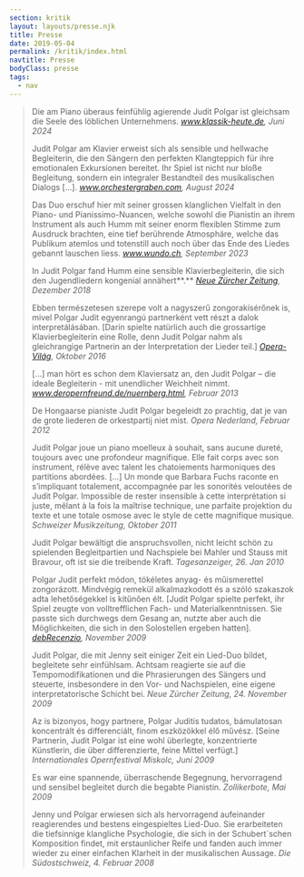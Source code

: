 ```yaml
---
section: kritik
layout: layouts/presse.njk
title: Presse
date: 2019-05-04
permalink: /kritik/index.html
navtitle: Presse
bodyClass: presse
tags:
  - nav
---
```



> Die am Piano überaus feinfühlig agierende Judit Polgar ist gleichsam die Seele des löblichen Unternehmens. *www.klassik-heute.de, Juni 2024*
>
> Judit Polgar am Klavier erweist sich als sensible und hellwache Begleiterin, die den Sängern den perfekten Klangteppich für ihre emotionalen Exkursionen bereitet. Ihr Spiel ist nicht nur bloße Begleitung, sondern ein integraler Bestandteil des musikalischen Dialogs \[...]. *www.orchestergraben.com, August 2024* 
>
> Das Duo erschuf hier mit seiner grossen klanglichen Vielfalt in den Piano- und Pianissimo-Nuancen, welche sowohl die Pianistin an ihrem Instrument als auch Humm mit seiner enorm flexiblen Stimme zum Ausdruck brachten, eine tief berührende Atmosphäre, welche das Publikum atemlos und totenstill auch noch über das Ende des Liedes gebannt lauschen liess. *www.wundo.ch, September 2023*
>
> In Judit Polgar fand Humm eine sensible Klavierbegleiterin, die sich den Jugendliedern kongenial annähert**.** *[ Neue Zürcher Zeitung](https://www.nzz.ch/feuilleton/aeneas-humm-die-hohe-kunst-gehoert-zu-werden-ld.1444712), Dezember 2018*
>
> Ebben természetesen szerepe volt a nagyszerű zongorakísérőnek is, mivel Polgar Judit egyenrangú partnerként vett részt a dalok interpretálásában. \[Darin spielte natürlich auch die grossartige Klavierbegleiterin eine Rolle, denn Judit Polgar nahm als gleichrangige Partnerin an der Interpretation der Lieder teil.]
> *[Opera-Világ](http://operavilag.net/kiemelt/magasugras), Oktober 2016*
>
> \[...] man hört es schon dem Klaviersatz an, den Judit Polgar – die ideale Begleiterin - mit unendlicher Weichheit nimmt.
> *www.deropernfreund.de/nuernberg.html, Februar 2013*
>
> De Hongaarse pianiste Judit Polgar begeleidt zo prachtig, dat je van de grote liederen de orkestpartij niet mist.
> *Opera Nederland, Februar 2012*
>
> Judit Polgar joue un piano moelleux à souhait, sans aucune dureté, toujours avec une profondeur magnifique. Elle fait corps avec son instrument, rélève avec talent les chatoiements harmoniques des partitions abordées. \[...] Un monde que Barbara Fuchs raconte en s’impliquant totalement, accompagnée par les sonorités veloutées de Judit Polgar. Impossible de rester insensible à cette interprétation si juste, mêlant à la fois la maîtrise technique, une parfaite projektion du texte et une totale osmose avec le style de cette magnifique musique.
> *Schweizer Musikzeitung, Oktober 2011*
>
> Judit Polgar bewältigt die anspruchsvollen, nicht leicht schön zu spielenden Begleitpartien und Nachspiele bei Mahler und Stauss mit Bravour, oft ist sie die treibende Kraft. 
> *Tagesanzeiger, 26. Jan 2010*
>
> Polgar Judit perfekt módon, tökéletes anyag- és műismerettel zongorázott. Mindvégig remekül alkalmazkodott és a szóló szakaszok adta lehetőségekkel is kitűnően élt. \[Judit Polgar spielte perfekt, ihr Spiel zeugte von volltrefflichen Fach- und Materialkenntnissen. Sie passte sich durchwegs dem Gesang an, nutzte aber auch die Möglichkeiten, die sich in den Solostellen ergeben hatten]. 
> *[debRecenzio](http://debrecenzio.wordpress.com), November 2009*
>
> Judit Polgar, die mit Jenny seit einiger Zeit ein Lied-Duo bildet, begleitete sehr einfühlsam. Achtsam reagierte sie auf die Tempomodifikationen und die Phrasierungen des Sängers und steuerte, insbesondere in den Vor- und Nachspielen, eine eigene interpretatorische Schicht bei.
> *Neue Zürcher Zeitung, 24. November 2009*
>
> Az is bizonyos, hogy partnere, Polgar Juditis tudatos, bámulatosan koncentrált és differenciált, finom eszközökkel élő művész. \[Seine Partnerin, Judit Polgar ist eine wohl überlegte, konzentrierte Künstlerin, die über differenzierte, feine Mittel verfügt.] 
> *Internationales Opernfestival Miskolc, Juni 2009*
>
> Es war eine spannende, überraschende Begegnung, hervorragend und sensibel begleitet durch die begabte Pianistin.
> *Zollikerbote, Mai 2009*
>
> Jenny und Polgar erwiesen sich als hervorragend aufeinander reagierendes und 
> bestens eingespieltes Lied-Duo. Sie erarbeiteten die tiefsinnige klangliche Psychologie, die sich in der Schubert´schen Komposition findet, mit erstaunlicher Reife und fanden auch immer wieder zu einer einfachen Klarheit in der musikalischen Aussage. 
> *Die Südostschweiz, 4. Februar 2008*